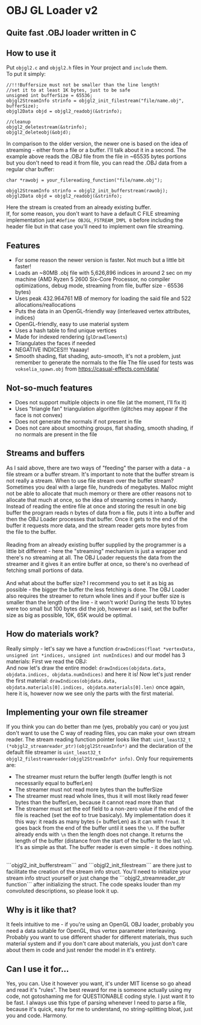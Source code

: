 # OBJ GL Loader v2
## Quite fast .OBJ loader written in C

## How to use it
Put ```objgl2.c``` and ```objgl2.h``` files in Your project and ```include``` them.
<br/>
To put it simply:
```
//!!!Buffersize must not be smaller than the line length!
//set it to at least 1K bytes, just to be safe
unsigned int bufferSize = 65536;
objgl2StreamInfo strinfo = objgl2_init_filestream("file/name.obj", bufferSize);
objgl2Data objd = objgl2_readobj(&strinfo);

//cleanup
objgl2_deletestream(&strinfo);
objgl2_deleteobj(&objd);
```
In comparison to the older version, the newer one is based on the idea of streaming - either from a file or a buffer.
I'll talk about it in a second. The example above reads the .OBJ file from the file in ~65535 bytes portions but you don't need to read it from file, you can read the .OBJ data from a regular char buffer:
```
char *rawobj = your_filereading_function("file/name.obj");

objgl2StreamInfo strinfo = objgl2_init_bufferstream(rawobj);
objgl2Data objd = objgl2_readobj(&strinfo);
```
Here the stream is created from an already existing buffer.
<br/>
If, for some reason, you don't want to have a default C FILE streaming implementation just ```#define OBJGL_FSTREAM_IMPL 0``` before
including the header file but in that case you'll need to implement own file streaming.

## Features
* For some reason the newer version is faster. Not much but a little bit faster!
* Loads an ~80MB .obj file with 5,626,896 indices in around 2 sec on my machine (AMD Ryzen 5 2600 Six-Core Processor, no compiler optimizations, debug mode, streaming from file, buffer size - 65536 bytes)
* Uses peak 432.964761 MB of memory for loading the said file and 522 allocations/reallocations
* Puts the data in an OpenGL-friendly way (interleaved vertex attributes, indices)
* OpenGL-friendly, easy to use material system
* Uses a hash table to find unique vertices
* Made for indexed rendering (```glDrawElements```)
* Triangulates the faces if needed
* NEGATIVE INDICES!!! Yaaaay!
* Smooth shading, flat shading, auto-smooth, it's not a problem, just remember to generate the normals to the file
The file used for tests was ```vokselia_spawn.obj``` from https://casual-effects.com/data/
## Not-so-much features
* Does not support multiple objects in one file (at the moment, I'll fix it)
* Uses "triangle fan" triangulation algorithm (glitches may appear if the face is not convex)
* Does not generate the normals if not present in file
* Does not care about smoothing groups, flat shading, smooth shading, if no normals are present in the file

## Streams and buffers
As I said above, there are two ways of "feeding" the parser with a data - a file stream or a buffer stream.
It's important to note that the buffer stream is not really a stream.
When to use file stream over the buffer stream? Sometimes you deal with a large file, hundreds of megabytes. Malloc might not be able
to allocate that much memory or there are other reasons not to allocate that much at once, so the idea of streaming comes in handy.
Instead of reading the entire file at once and storing the result in one big buffer the program reads n bytes of data from a file, puts it into
a buffer and then the OBJ Loader processes that buffer. Once it gets to the end of the buffer it requests more data, and the stream reader gets more
bytes from the file to the buffer. <br/><br/>
Reading from an already existing buffer supplied by the programmer is a little bit different - here the "streaming" mechanism is just a wrapper and there's no streaming at all. The OBJ Loader requests the data from the streamer and it gives it an entire buffer at once, so there's no overhead of fetching small portions of data.
<br/><br/>
And what about the buffer size? I recommend you to set it as big as possible - the bigger the buffer the less fetching is done. The OBJ Loader also requires the streamer to return whole lines and if your buffer size is smaller than the length of the line - it won't work! During the tests 10 bytes were too small but 100 bytes did the job, however as I said, set the buffer size as big as possible, 10K, 65K would be optimal.

## How do materials work?
Really simply - let's say we have a function `drawIndices(float *vertexData, unsigned int *indices, unsigned int numIndices)` and our model has 3 materials:
First we read the OBJ: <br/>
And now let's draw the entire model:
`drawIndices(objdata.data, objdata.indices, objdata.numIndices)` and here it is! 
Now let's just render the first material:
`drawIndices(objdata.data, objdata.materials[0].indices, objdata.materials[0].len)` once again, here it is, however now we see only the parts with the first material.

## Implementing your own file streamer
If you think you can do better than me (yes, probably you can) or you just don't want to use the C way of reading files, you can make your own stream reader.
The stream reading function pointer looks like that: ```uint_least32_t (*objgl2_streamreader_ptr)(objgl2StreamInfo*)``` and the declaration of the default
file streamer is ```uint_least32_t objgl2_filestreamreader(objgl2StreamInfo* info)```.
Only four requirements are:
* The streamer must return the buffer length (buffer length is not necessarily equal to bufferLen)
* The streamer must not read more bytes than the bufferSize
* The streamer must read whole lines, thus it will most likely read fewer bytes than the bufferLen, because it cannot read more than that
* The streamer must set the eof field to a non-zero value if the end of the file is reached (set the eof to true basicaly).
My implementation does it this way: it reads as many bytes (= bufferLen) as it can with ```fread```. It goes back from the end of the buffer until it sees the ```\n```. If the buffer already ends with ```\n``` then the length does not change. It returns the length of the buffer (distance from the start of the buffer to the last ```\n```). It's as simple as that. The buffer reader is even simple - it does nothing.
<br/>
```objgl2_init_bufferstream``` and ```objgl2_init_filestream``` are there just to facilitate the creation of the stream info struct.
You'll need to initialize your stream info struct yourself or just change the ```objgl2_streamreader_ptr function``` after initializing the struct.
The code speaks louder than my convoluted descriptions, so please look it up.

## Why is it like that?
It feels intuitive to me - if you're using an OpenGL OBJ loader, probably you need a data suitable for OpenGL, thus vertex parameter interleaving.
Probably you want to use different shader for different materials, thus such material system and if you don't care about materials,
you just don't care about them in code and just render the model in it's entirety.

## Can I use it for...
Yes, you can. Use it however you want, it's under MIT license so go ahead and read it's "rules". The best reward for me is someone actually using my code, not gotoshaming me for QUESTIONABLE coding style. I just want it to be fast. I always use this type of parsing whenever I need to parse a file, because it's quick, easy for me to understand, no string-splitting bloat, just you and code. Harmony.
